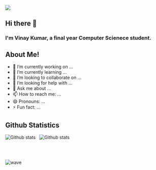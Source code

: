 <a href="https://www.youtube.com/watch?v=dQw4w9WgXcQ"><img align="center" src="https://raw.githubusercontent.com/rodrigograca31/rodrigograca31/master/matrix.svg"></a>
## Hi there 👋
### I'm Vinay Kumar, a final year Computer Scienece student.

## About Me!
- 🔭 I’m currently working on ...
- 🌱 I’m currently learning ...
- 👯 I’m looking to collaborate on ...
- 🤔 I’m looking for help with ...
- 💬 Ask me about ...
- 📫 How to reach me: ...
- 😄 Pronouns: ...
- ⚡ Fun fact: ...


## Github Statistics  
![Github stats](https://github-readme-stats.vercel.app/api?username=vinaykumar-07)&nbsp;&nbsp; ![Github stats](https://github-readme-stats.vercel.app/api/top-langs/?username=vinaykumar-07)

<br>
<br>

![wave](https://user-images.githubusercontent.com/88260268/174339678-23316147-4dd0-4107-8420-7ac259e30fa3.svg)
